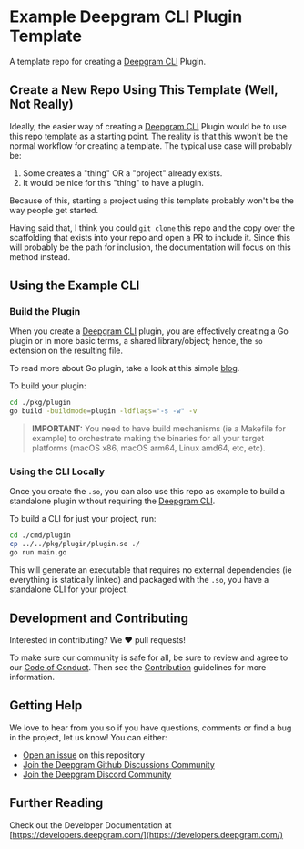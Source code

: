 # Example Deepgram CLI Plugin Template

A template repo for creating a [Deepgram CLI](https://github.com/deepgram-devs/deepgram-cli) Plugin.

## Create a New Repo Using This Template (Well, Not Really)

Ideally, the easier way of creating a [Deepgram CLI](https://github.com/deepgram-devs/deepgram-cli) Plugin would be to use this repo template as a starting point. The reality is that this wwon't be the normal workflow for creating a template. The typical use case will probably be:

1. Some creates a "thing" OR a "project" already exists.
2. It would be nice for this "thing" to have a plugin.

Because of this, starting a project using this template probably won't be the way people get started.

Having said that, I think you could `git clone` this repo and the copy over the scaffolding that exists into your repo and open a PR to include it. Since this will probably be the path for inclusion, the documentation will focus on this method instead.

## Using the Example CLI

### Build the Plugin

When you create a [Deepgram CLI](https://github.com/deepgram-devs/deepgram-cli) plugin, you are effectively creating a Go plugin or in more basic terms, a shared library/object; hence, the `so` extension on the resulting file.

To read more about Go plugin, take a look at this simple [blog](https://dev.to/jacktt/plugin-in-golang-4m67).

To build your plugin:

```bash
cd ./pkg/plugin
go build -buildmode=plugin -ldflags="-s -w" -v
```

> **IMPORTANT:** You need to have build mechanisms (ie a Makefile for example) to orchestrate making the binaries for all your target platforms (macOS x86, macOS arm64, Linux amd64, etc, etc).

### Using the CLI Locally

Once you create the `.so`, you can also use this repo as example to build a standalone plugin without requiring the [Deepgram CLI](https://github.com/deepgram-devs/deepgram-cli).

To build a CLI for just your project, run:

```bash
cd ./cmd/plugin
cp ../../pkg/plugin/plugin.so ./
go run main.go
```

This will generate an executable that requires no external dependencies (ie everything is statically linked) and packaged with the `.so`, you have a standalone CLI for your project.

## Development and Contributing

Interested in contributing? We ❤️ pull requests!

To make sure our community is safe for all, be sure to review and agree to our
[Code of Conduct](./CODE_OF_CONDUCT.md). Then see the
[Contribution](./CONTRIBUTING.md) guidelines for more information.

## Getting Help

We love to hear from you so if you have questions, comments or find a bug in the
project, let us know! You can either:

- [Open an issue](https://github.com/deepgram-starters/example-starter-plugin/issues) on this repository
- [Join the Deepgram Github Discussions Community](https://github.com/orgs/deepgram/discussions)
- [Join the Deepgram Discord Community](https://discord.gg/xWRaCDBtW4)

## Further Reading

Check out the Developer Documentation at [https://developers.deepgram.com/](https://developers.deepgram.com/)
